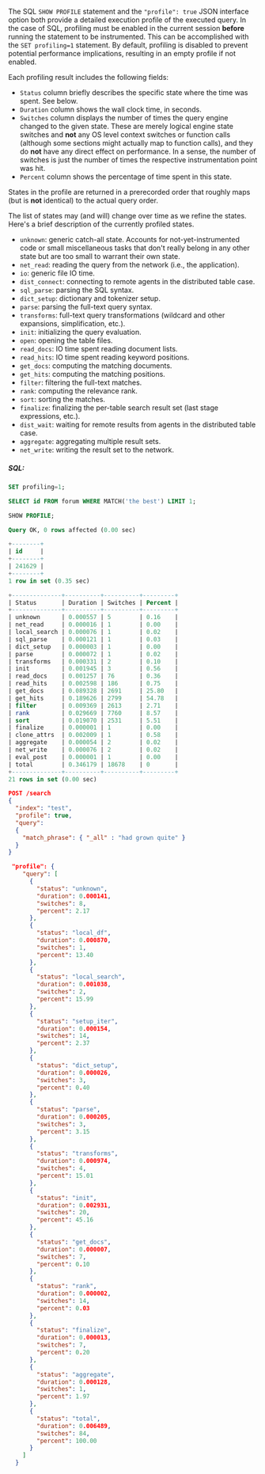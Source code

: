 <!-- example SHOW PROFILE -->

The SQL `SHOW PROFILE` statement and the `"profile": true` JSON interface option both provide a detailed execution profile of the executed query. In the case of SQL, profiling must be enabled in the current session **before** running the statement to be instrumented. This can be accomplished with the `SET profiling=1` statement. By default, profiling is disabled to prevent potential performance implications, resulting in an empty profile if not enabled.

Each profiling result includes the following fields:
* `Status` column briefly describes the specific state where the time was spent. See below.
* `Duration` column shows the wall clock time, in seconds.
* `Switches` column displays the number of times the query engine changed to the given state. These are merely logical engine state switches and **not** any OS level context switches or function calls (although some sections might actually map to function calls), and they do **not** have any direct effect on performance. In a sense, the number of switches is just the number of times the respective instrumentation point was hit.
* `Percent` column shows the percentage of time spent in this state.

States in the profile are returned in a prerecorded order that roughly maps (but is **not** identical) to the actual query order.

The list of states may (and will) change over time as we refine the states. Here's a brief description of the currently profiled states.

* `unknown`: generic catch-all state. Accounts for not-yet-instrumented code or small miscellaneous tasks that don't really belong in any other state but are too small to warrant their own state.
* `net_read`: reading the query from the network (i.e., the application).
* `io`: generic file IO time.
* `dist_connect`: connecting to remote agents in the distributed table case.
* `sql_parse`: parsing the SQL syntax.
* `dict_setup`: dictionary and tokenizer setup.
* `parse`: parsing the full-text query syntax.
* `transforms`: full-text query transformations (wildcard and other expansions, simplification, etc.).
* `init`: initializing the query evaluation.
* `open`: opening the table files.
* `read_docs`: IO time spent reading document lists.
* `read_hits`: IO time spent reading keyword positions.
* `get_docs`: computing the matching documents.
* `get_hits`: computing the matching positions.
* `filter`: filtering the full-text matches.
* `rank`: computing the relevance rank.
* `sort`: sorting the matches.
* `finalize`: finalizing the per-table search result set (last stage expressions, etc.).
* `dist_wait`: waiting for remote results from agents in the distributed table case.
* `aggregate`: aggregating multiple result sets.
* `net_write`: writing the result set to the network.

<!-- intro -->
##### SQL:
<!-- request SQL -->

```sql
SET profiling=1;

SELECT id FROM forum WHERE MATCH('the best') LIMIT 1;

SHOW PROFILE;
```

<!-- response SQL -->

```sql
Query OK, 0 rows affected (0.00 sec)

+--------+
| id     |
+--------+
| 241629 |
+--------+
1 row in set (0.35 sec)

+--------------+----------+----------+---------+
| Status       | Duration | Switches | Percent |
+--------------+----------+----------+---------+
| unknown      | 0.000557 | 5        | 0.16    |
| net_read     | 0.000016 | 1        | 0.00    |
| local_search | 0.000076 | 1        | 0.02    |
| sql_parse    | 0.000121 | 1        | 0.03    |
| dict_setup   | 0.000003 | 1        | 0.00    |
| parse        | 0.000072 | 1        | 0.02    |
| transforms   | 0.000331 | 2        | 0.10    |
| init         | 0.001945 | 3        | 0.56    |
| read_docs    | 0.001257 | 76       | 0.36    |
| read_hits    | 0.002598 | 186      | 0.75    |
| get_docs     | 0.089328 | 2691     | 25.80   |
| get_hits     | 0.189626 | 2799     | 54.78   |
| filter       | 0.009369 | 2613     | 2.71    |
| rank         | 0.029669 | 7760     | 8.57    |
| sort         | 0.019070 | 2531     | 5.51    |
| finalize     | 0.000001 | 1        | 0.00    |
| clone_attrs  | 0.002009 | 1        | 0.58    |
| aggregate    | 0.000054 | 2        | 0.02    |
| net_write    | 0.000076 | 2        | 0.02    |
| eval_post    | 0.000001 | 1        | 0.00    |
| total        | 0.346179 | 18678    | 0       |
+--------------+----------+----------+---------+
21 rows in set (0.00 sec)
```

<!-- request JSON -->

```json
POST /search
{
  "index": "test",
  "profile": true,
  "query":
  {
    "match_phrase": { "_all" : "had grown quite" }
  }
}
```

<!-- response JSON -->

```json
 "profile": {
    "query": [
      {
        "status": "unknown",
        "duration": 0.000141,
        "switches": 8,
        "percent": 2.17
      },
      {
        "status": "local_df",
        "duration": 0.000870,
        "switches": 1,
        "percent": 13.40
      },
      {
        "status": "local_search",
        "duration": 0.001038,
        "switches": 2,
        "percent": 15.99
      },
      {
        "status": "setup_iter",
        "duration": 0.000154,
        "switches": 14,
        "percent": 2.37
      },
      {
        "status": "dict_setup",
        "duration": 0.000026,
        "switches": 3,
        "percent": 0.40
      },
      {
        "status": "parse",
        "duration": 0.000205,
        "switches": 3,
        "percent": 3.15
      },
      {
        "status": "transforms",
        "duration": 0.000974,
        "switches": 4,
        "percent": 15.01
      },
      {
        "status": "init",
        "duration": 0.002931,
        "switches": 20,
        "percent": 45.16
      },
      {
        "status": "get_docs",
        "duration": 0.000007,
        "switches": 7,
        "percent": 0.10
      },
      {
        "status": "rank",
        "duration": 0.000002,
        "switches": 14,
        "percent": 0.03
      },
      {
        "status": "finalize",
        "duration": 0.000013,
        "switches": 7,
        "percent": 0.20
      },
      {
        "status": "aggregate",
        "duration": 0.000128,
        "switches": 1,
        "percent": 1.97
      },
      {
        "status": "total",
        "duration": 0.006489,
        "switches": 84,
        "percent": 100.00
      }
    ]
  }
```
<!-- end -->

<!-- proofread -->
